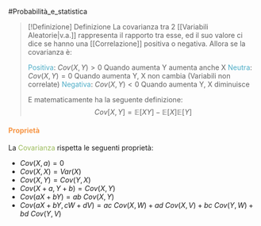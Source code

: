 #Probabilità_e_statistica 
>[!Definizione]  Definizione
>La covarianza tra 2 [[Variabili Aleatorie|v.a.]]  rappresenta il rapporto tra esse, ed il suo valore ci dice se hanno una [[Correlazione]] positiva o negativa.
>Allora se la covarianza è: 
>
><font color="#4bacc6">Positiva</font>: $Cov(X,Y)>0$ Quando aumenta Y aumenta anche X 
><font color="#4bacc6">Neutra</font>: $Cov(X,Y)=0$ Quando aumenta Y, X non cambia (Variabili non correlate)
><font color="#4bacc6">Negativa</font>: $Cov(X,Y)<0$ Quando aumenta Y, X diminuisce 
>
>E matematicamente ha la seguente definizione: 
>$$Cov[X,Y]=\mathbb{E}[XY]-\mathbb{E}[X]\mathbb{E}[Y]$$

#### <font color="#f79646">Proprietà</font>

La <font color="#9bbb59">Covarianza</font> rispetta le seguenti proprietà:
- $Cov(X,a)=0$
- $Cov(X,X)=Var(X)$
- $Cov(X,Y)=Cov(Y,X)$
- $Cov(X+a,Y+b)=Cov(X,Y)$
- $Cov(aX+bY)=ab\ Cov(X,Y)$
- $Cov(aX+bY,cW+dV)=ac\ Cov(X,W)+ad\ Cov(X,V)+bc\ Cov(Y,W)+bd\ Cov(Y,V)$

